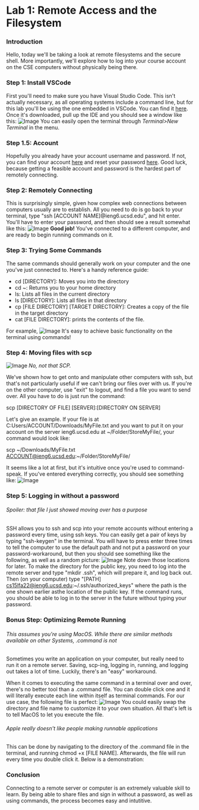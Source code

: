 # Lab 1: Remote Access and the Filesystem

### **Introduction**
Hello, today we'll be taking a look at remote filesystems and the secure shell. More importantly, we'll explore how to log into your course account on the CSE computers without physically being there.    
### **Step 1:** Install VSCode
First you'll need to make sure you have Visual Studio Code. This isn't actually necessary, as all operating systems include a command line, but for this lab you'll be using the one embedded in VSCode. You can find it [here](https://code.visualstudio.com/download). Once it's downloaded, pull up the IDE and you should see a window like this:
![Image](Screen_Shot_Lab1_1.png)
You can easily open the terminal through *Terminal>New Terminal* in the menu.
### **Step 1.5:** Account
Hopefully you already have your account username and password. If not, you can find your account [here](https://sdacs.ucsd.edu/~icc/index.php) and reset your password [here](https://docs.google.com/document/d/1hs7CyQeh-MdUfM9uv99i8tqfneos6Y8bDU0uhn1wqho/edit). Good luck, because getting a feasible account and password is the hardest part of remotely connecting. 
### **Step 2:** Remotely Connecting
This is surprisingly simple, given how complex web connections between computers usually are to establish. All you need to do is go back to your terminal, type "ssh [ACCOUNT NAME]@ieng6.ucsd.edu", and hit enter. You'll have to enter your password, and then should see a result somewhat like this:
![Image](Screen_Shot_Lab1_2.png)
**Good job!** You've connected to a different computer, and are ready to begin running commands on it.
### **Step 3:** Trying Some Commands
The same commands should generally work on your computer and the one you've just connected to. Here's a handy reference guide:
- cd [DIRECTORY]: Moves you into the directory
- cd ~: Returns you to your home directory
- ls: Lists all files in the current directory
- ls [DIRECTORY]: Lists all files in that directory
- cp [FILE DIRECTORY] [TARGET DIRECTORY]: Creates a copy of the file in the target directory
- cat [FILE DIRECTORY]: prints the contents of the file.  

For example,
![Image](Screen_Shot_Lab1_3.png)
It's easy to achieve basic functionality on the terminal using commands!
### **Step 4:** Moving files with scp
![Image](SCP-Secret-Laboratory-Free-Download.jpg)
*No, not that SCP.*

We've shown how to get onto and manipulate other computers with ssh, but that's not particularly useful if we can't bring our files over with us. If you're on the other computer, use "exit" to logout, and find a file you want to send over. All you have to do is just run the command:  

scp [DIRECTORY OF FILE] [SERVER]:[DIRECTORY ON SERVER]  

Let's give an example. If your file is at C:Users/ACCOUNT/Downloads/MyFile.txt and you want to put it on your account on the server ieng6.ucsd.edu at ~/Folder/StoreMyFile/, your command would look like:

scp ~/Downloads/MyFile.txt ACCOUNT@ieng6.ucsd.edu:~/Folder/StoreMyFile/

It seems like a lot at first, but it's intuitive once you're used to command-speak. If you've entered everything correctly, you should see something like:
![Image](Screen_Shot_Lab1_4.png)
### **Step 5:** Logging in without a password
###### *Spoiler: that file I just showed moving over has a purpose*  
SSH allows you to ssh and scp into your remote accounts without entering a password every time, using ssh keys. You can easily get a pair of keys by typing "ssh-keygen" in the terminal. You will have to press enter three times to tell the computer to use the default path and not put a password on your password-workaround, but then you should see something like the following, as well as a random picture:
![Image](Screen_Shot_Lab1_5.png)
Note down those locations for later. To make the directory for the public key, you need to log into the remote server and type "mkdir .ssh", which will prepare it, and log back out. Then (on your computer) type "[PATH] cs15lfa22@ieng6.ucsd.edu:~/.ssh/authorized_keys" where the path is the one shown earlier asthe location of the public key. If the command runs, you should be able to log in to the server in the future without typing your password.
### **Bonus Step:** Optimizing Remote Running
###### *This assumes you're using MacOS. While there are similar methods available on other Systems, .command is not*
Sometimes you write an application on your computer, but really need to run it on a remote server. Saving, scp-ing, logging in, running, and logging out takes a lot of time. Luckily, there's an "easy" workaround. 

When it comes to executing the same command in a terminal over and over, there's no better tool than a .command file. You can double click one and it will literally execute each line within itself as terminal commands. For our use case, the following file is perfect:
![Image](Screen_Shot_Lab1_6.png)
You could easily swap the directory and file name to customize it to your own situation. All that's left is to tell MacOS to let you execute the file.
###### *Apple really doesn't like people making runnable applications*
This can be done by navigating to the directory of the .command file in the terminal, and running chmod +x [FILE NAME]. Afterwards, the file will run every time you double click it. Below is a demonstration:

### **Conclusion**
Connecting to a remote server or computer is an extremely valuable skill to learn. By being able to share files and sign in without a password, as well as using commands, the process becomes easy and intutitive.